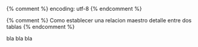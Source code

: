{% comment %} encoding: utf-8 {% endcomment %}

{% comment %} Como establecer una relacion maestro detalle entre dos tablas {% endcomment %}

bla bla bla